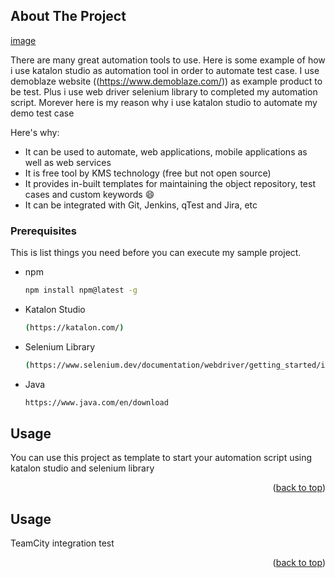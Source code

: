 <!-- ABOUT THE PROJECT -->
## About The Project

[image](https://user-images.githubusercontent.com/51849127/185205269-60eb3bbf-5904-47cb-890a-c7c94d8f0d24.png)

There are many great automation tools to use. Here is some example of how i use katalon studio as automation tool in order to
automate test case. I use demoblaze website  ((https://www.demoblaze.com/)) as example product to be test. Plus i use web driver 
selenium library to completed my automation script. Morever here is my reason why i use
katalon studio to automate my demo test case

Here's why:
* It can be used to automate, web applications, mobile applications as well as web services
* It is free tool by KMS technology (free but not open source)
* It provides in-built templates for maintaining the object repository, test cases and custom keywords :smile:
* It can be integrated with Git, Jenkins, qTest and Jira, etc


### Prerequisites

This is list things you need before you can execute my sample project.
* npm
  ```sh
  npm install npm@latest -g
  ```
* Katalon Studio
  ```sh
  (https://katalon.com/)
  ```
* Selenium Library
  ```sh
  (https://www.selenium.dev/documentation/webdriver/getting_started/install_library/)
  ```
* Java
  ```sh
  https://www.java.com/en/download
  ```
  
<!-- USAGE EXAMPLES -->
## Usage

You can use this project as template to start your automation script using katalon studio and selenium library
<p align="right">(<a href="#readme-top">back to top</a>)</p>

<!-- TEAMCITY EXAMPLES -->
## Usage

TeamCity integration test
<p align="right">(<a href="#readme-top">back to top</a>)</p>
  

